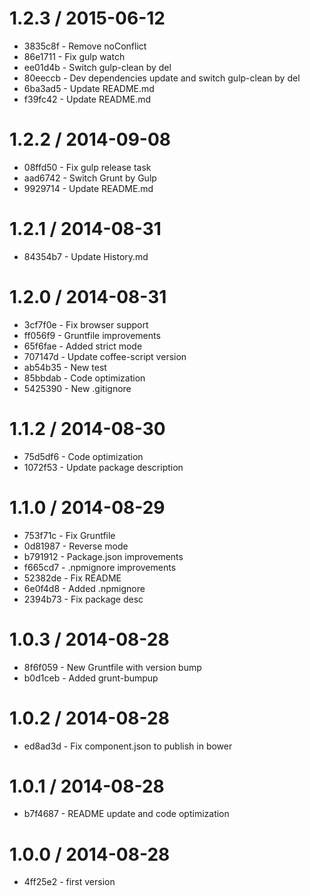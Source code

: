 
1.2.3 / 2015-06-12
==================

 * 3835c8f - Remove noConflict
 * 86e1711 - Fix gulp watch
 * ee01d4b - Switch gulp-clean by del
 * 80eeccb - Dev dependencies update and switch gulp-clean by del
 * 6ba3ad5 - Update README.md
 * f39fc42 - Update README.md

1.2.2 / 2014-09-08
==================

  * 08ffd50 - Fix gulp release task
  * aad6742 - Switch Grunt by Gulp
  * 9929714 - Update README.md

1.2.1 / 2014-08-31
==================

  * 84354b7 - Update History.md

1.2.0 / 2014-08-31
==================

  * 3cf7f0e - Fix browser support
  * ff056f9 - Gruntfile improvements
  * 65f6fae - Added strict mode
  * 707147d - Update coffee-script version
  * ab54b35 - New test
  * 85bbdab - Code optimization
  * 5425390 - New .gitignore

1.1.2 / 2014-08-30
==================

  * 75d5df6 - Code optimization
  * 1072f53 - Update package description

1.1.0 / 2014-08-29
==================

  * 753f71c - Fix Gruntfile
  * 0d81987 - Reverse mode
  * b791912 - Package.json improvements
  * f665cd7 - .npmignore improvements
  * 52382de - Fix README
  * 6e0f4d8 - Added .npmignore
  * 2394b73 - Fix package desc

1.0.3 / 2014-08-28
==================

  * 8f6f059 - New Gruntfile with version bump
  * b0d1ceb - Added grunt-bumpup

1.0.2 / 2014-08-28
==================

  * ed8ad3d - Fix component.json to publish in bower

1.0.1 / 2014-08-28
==================

  * b7f4687 - README update and code optimization

1.0.0 / 2014-08-28
==================

  * 4ff25e2 - first version
